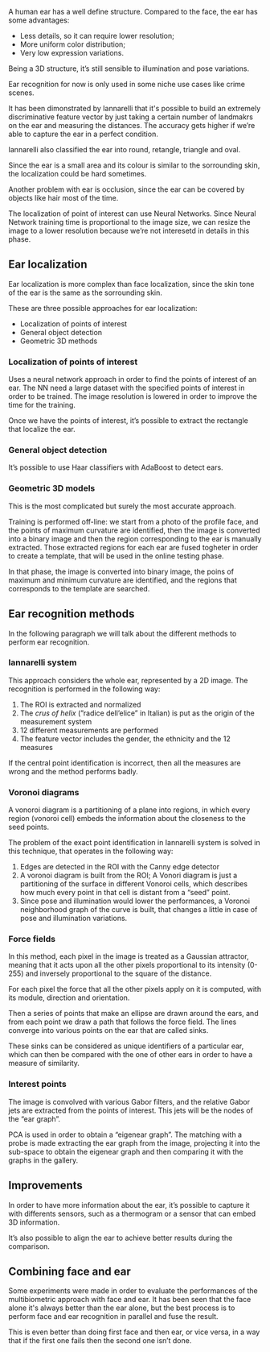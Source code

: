 A human ear has a well define structure. Compared to the face, the ear has some advantages:

- Less details, so it can require lower resolution;
- More uniform color distribution;
- Very low expression variations.

Being a 3D structure, it’s still sensible to illumination and pose variations.

Ear recognition for now is only used in some niche use cases like crime scenes.

It has been dimonstrated by Iannarelli that it's possible to build an extremely discriminative feature vector by just taking a certain number of landmakrs on the ear and measuring the distances. The accuracy gets higher if we’re able to capture the ear in a perfect condition.

Iannarelli also classified the ear into round, retangle, triangle and oval.

Since the ear is a small area and its colour is similar to the sorrounding skin, the localization could be hard sometimes. 

Another problem with ear is occlusion, since the ear can be covered by objects like hair most of the time.

The localization of point of interest can use Neural Networks. Since Neural Network training time is proportional to the image size, we can resize the image to a lower resolution because we’re not interesetd in details in this phase. 

## Ear localization

Ear localization is more complex than face localization, since the skin tone of the ear is the same as the sorrounding skin.

These are three possible approaches for ear localization:

- Localization of points of interest
- General object detection
- Geometric 3D methods

### Localization of points of interest

Uses a neural network approach in order to find the points of interest of an ear. The NN need a large dataset with the specified points of interest in order to be trained. The image resolution is lowered in order to improve the time for the training. 

Once we have the points of interest, it’s possible to extract the rectangle that localize the ear.

### General object detection

It’s possible to use Haar classifiers with AdaBoost to detect ears. 

### Geometric 3D models

This is the most complicated but surely the most accurate approach. 

Training is performed off-line: we start from a photo of the profile face, and the points of maximum curvature are identified, then the image is converted into a binary image and then the region corresponding to the ear is manually extracted. Those extracted regions for each ear are fused togheter in order to create a template, that will be used in the online testing phase.

In that phase, the image is converted into binary image, the poins of maximum and minimum curvature are identified, and the regions that corresponds to the template are searched.

## Ear recognition methods

In the following paragraph we will talk about the different methods to perform ear recognition.

### Iannarelli system

This approach considers the whole ear, represented by a 2D image. The recognition is performed in the following way:

1. The ROI is extracted and normalized
2. The *crus of helix* (”radice dell’elice” in Italian) is put as the origin of the measurement system
3. 12 different measurements are performed
4. The feature vector includes the gender, the ethnicity and the 12 measures

If the central point identification is incorrect, then all the measures are wrong and the method performs badly.

### Voronoi diagrams

A vonoroi diagram is a partitioning of a plane into regions, in which every region (vonoroi cell) embeds the information about the closeness to the seed points.

The problem of the exact point identification in Iannarelli system is solved in this technique, that operates in the following way:

1. Edges are detected in the ROI with the Canny edge detector
2. A voronoi diagram is built from the ROI; A Vonori diagram is just a partitioning of the surface in different Vonoroi cells, which describes how much every point in that cell is distant from a “seed” point. 
3. Since pose and illumination would lower the performances, a Voronoi neighborhood graph of the curve is built, that changes a little in case of pose and illumination variations.

### Force fields

In this method, each pixel in the image is treated as a Gaussian attractor, meaning that it acts upon all the other pixels proportional to its intensity (0-255) and inversely proportional to the square of the distance.

For each pixel the force that all the other pixels apply on it is computed, with its module, direction and orientation.

Then a series of points that make an ellipse are drawn around the ears, and from each point we draw a path that follows the force field. The lines converge into various points on the ear that are called sinks.

These sinks can be considered as unique identifiers of a particular ear, which can then be compared with the one of other ears in order to have a measure of similarity. 

### Interest points

The image is convolved with various Gabor filters, and the relative Gabor jets are extracted from the points of interest. This jets will be the nodes of the “ear graph”. 

PCA is used in order to obtain a “eigenear graph”. The matching with a probe is made extracting the ear graph from the image, projecting it into the sub-space to obtain the eigenear graph and then comparing it with the graphs in the gallery. 

## Improvements

In order to have more information about the ear, it’s possible to capture it with differents sensors, such as a thermogram or a sensor that can embed 3D information.

It’s also possible to align the ear to achieve better results during the comparison.

## Combining face and ear

Some experiments were made in order to evaluate the performances of the multibiometric approach with face and ear. It has been seen that the face alone it's always better than the ear alone, but the best process is to perform face and ear recognition in parallel and fuse the result. 

This is even better than doing first face and then ear, or vice versa, in a way that if the first one fails then the second one isn’t done.
